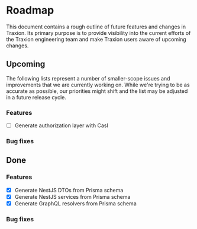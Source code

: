 # Roadmap

This document contains a rough outline of future features and changes in Traxion. Its primary purpose is to provide visibility into the current efforts of the Traxion engineering team and make Traxion users aware of upcoming changes.

## Upcoming

The following lists represent a number of smaller-scope issues and improvements that we are currently working on. While we're trying to be as accurate as possible, our priorities might shift and the list may be adjusted in a future release cycle.

### Features

- [ ] Generate authorization layer with Casl

### Bug fixes

## Done

### Features

- [x] Generate NestJS DTOs from Prisma schema
- [x] Generate NestJS services from Prisma schema
- [x] Generate GraphQL resolvers from Prisma schema

### Bug fixes
